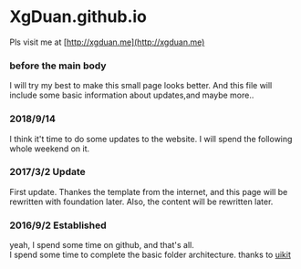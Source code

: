 # XgDuan.github.io
Pls visit me at [http://xgduan.me](http://xgduan.me)

### before the main body


I will try my best to make this small page looks better. And this file will include some basic information about updates,and maybe more..

### 2018/9/14
I think it't time to do some updates to the website. I will spend the following whole weekend on it.

### 2017/3/2 Update
First update.
Thankes the template from the internet, and this page will be rewritten  with foundation later. 
Also, the content will be rewritten later.

### 2016/9/2 Established
yeah, I spend some time on github, and that's all.   
I spend some time to complete the basic folder architecture.
thanks to [uikit](http://getuikit.com/)
